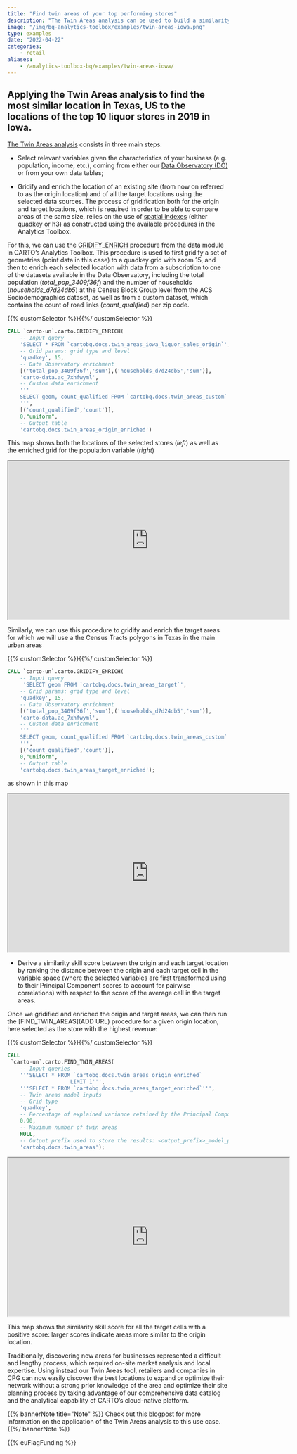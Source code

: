 ```yaml
---
title: "Find twin areas of your top performing stores"
description: "The Twin Areas analysis can be used to build a similarity score with respect to an existing site (e.g. the location of your top performing store) for a set of target locations, which can prove an essential tool for Site Planners looking at opening, relocating, or consolidating their retail network. In this example we select as potential origin locations the locations of the top 10 performing liquor stores in 2019 in Iowa, US from the publicly available [Liquor sales dataset](https://data.iowa.gov/Sales-Distribution/Iowa-Liquor-Sales/m3tr-qhgy) to find the most similar locations in Texas, US."
image: "/img/bq-analytics-toolbox/examples/twin-areas-iowa.png"
type: examples
date: "2022-04-22"
categories:
    - retail
aliases:
    - /analytics-toolbox-bq/examples/twin-areas-iowa/
---
```

## Applying the Twin Areas analysis to find the most similar location in Texas, US to the locations of the top 10 liquor stores in 2019 in Iowa.

[The Twin Areas analysis](https://carto.com/blog/spatial-data-science-site-planning/) consists in three main steps:
- Select relevant variables given the characteristics of your business (e.g. population, income, etc.), coming from either our [Data Observatory (DO)](https://carto.com/spatial-data-catalog/) or from your own data tables;

- Gridify and enrich the location of an existing site (from now on referred to as the origin location) and of all the target locations using the selected data sources. The process of gridification both for the origin and target locations, which is required in order to be able to compare areas of the same size, relies on the use of [spatial indexes](https://docs.carto.com/analytics-toolbox-bigquery/overview/spatial-indexes/) (either quadkey or h3) as constructed using the available procedures in the Analytics Toolbox.

For this, we can use the [GRIDIFY_ENRICH](https://docs.carto.com/analytics-toolbox-bigquery/sql-reference/data/#gridify_enrich) procedure from the data module in CARTO’s Analytics Toolbox. This procedure is used to first gridify a set of geometries (point data in this case) to a quadkey grid with zoom 15,  and then to enrich each selected location with data from a subscription to one of the datasets available in the Data Observatory, including the total population (_total_pop_3409f36f_) and the number of households (_households_d7d24db5_) at the Census Block Group level from the ACS Sociodemographics dataset, as well as from a custom dataset, which contains the count of road links (_count_qualified_) per zip code.

{{% customSelector %}}𝅺{{%/ customSelector %}}
```sql
CALL `carto-un`.carto.GRIDIFY_ENRICH(
    -- Input query
    'SELECT * FROM `cartobq.docs.twin_areas_iowa_liquor_sales_origin`',
    -- Grid params: grid type and level
    'quadkey', 15,
    -- Data Observatory enrichment
    [('total_pop_3409f36f','sum'),('households_d7d24db5','sum')],
    'carto-data.ac_7xhfwyml',
    -- Custom data enrichment
    '''
    SELECT geom, count_qualified FROM `cartobq.docs.twin_areas_custom`
    ''',
    [('count_qualified','count')],
    0,"uniform",
    -- Output table
    'cartobq.docs.twin_areas_origin_enriched')
```

This map shows both the locations of the selected stores (_left_) as well as the enriched grid for the population variable (_right_)

<iframe width="640px" height="360px" src="https://gcp-us-east1.app.carto.com/map/04a1916a-f7d6-4cda-8e84-cfa4a825628c"></iframe>

Similarly, we can use this procedure to gridify and enrich the target areas for which we will use a the Census Tracts polygons in Texas in the main urban areas

{{% customSelector %}}𝅺{{%/ customSelector %}}
```sql
CALL `carto-un`.carto.GRIDIFY_ENRICH(
    -- Input query
     'SELECT geom FROM `cartobq.docs.twin_areas_target`',
    -- Grid params: grid type and level
    'quadkey', 15,
    -- Data Observatory enrichment
    [('total_pop_3409f36f','sum'),('households_d7d24db5','sum')],
    'carto-data.ac_7xhfwyml',
    -- Custom data enrichment
    '''
    SELECT geom, count_qualified FROM `cartobq.docs.twin_areas_custom`
    ''',
    [('count_qualified','count')],
    0,"uniform",
    -- Output table
    'cartobq.docs.twin_areas_target_enriched');
```

as shown in this map

<iframe width="640px" height="360px" src="https://gcp-us-east1.app.carto.com/map/bda48d97-09d6-4aa2-9807-db1d33d4383b"></iframe>

- Derive a similarity skill score between the origin and each target location by ranking the distance between the origin and each target cell in the variable space (where the selected variables are first transformed using to their Principal Component scores to account for pairwise correlations) with respect to the score of the average cell in the target areas.

Once we gridified and enriched the origin and target areas, we can then run the [FIND_TWIN_AREAS](ADD URL) procedure for a given origin location, here selected as the store with the highest revenue:

{{% customSelector %}}𝅺{{%/ customSelector %}}
```sql
CALL
 `carto-un`.carto.FIND_TWIN_AREAS(
    -- Input queries
    '''SELECT * FROM `cartobq.docs.twin_areas_origin_enriched`
                    LIMIT 1''',
    '''SELECT * FROM `cartobq.docs.twin_areas_target_enriched`''',
    -- Twin areas model inputs
    -- Grid type
    'quadkey',
    -- Percentage of explained variance retained by the Principal Component Analysis (PCA)
    0.90,
    -- Maximum number of twin areas
    NULL,
    -- Output prefix used to store the results: <output_prefix>_model_pca_components for the PCA model and <output_prefix>_<origin_cell_ID>_results for the results
    'cartobq.docs.twin_areas');
```

<iframe width="640px" height="360px" src="https://gcp-us-east1.app.carto.com/map/3fdf0e74-7301-4a19-81a9-d6a21dadc691" title="Twin Areas in Texas, US for the locations of the top 10 liquor stores in 2019 in Iowa."></iframe>

This map shows the similarity skill score for all the target cells with a positive score: larger scores indicate areas more similar to the origin location.

Traditionally, discovering new areas for businesses represented a difficult and lengthy process, which required on-site market analysis and local expertise. Using instead our Twin Areas tool, retailers and companies in CPG can now easily discover the best locations to expand or optimize their network without a strong prior knowledge of the area and optimize their site planning process by taking advantage of our comprehensive data catalog and the analytical capability of CARTO’s cloud-native platform.

{{% bannerNote title="Note" %}}
Check out this [blogpost](https://docs.carto.com/analytics-toolbox-bigquery/sql-reference/retail/#find_twin_areas) for more information on the application of the Twin Areas analysis to this use case.
{{%/ bannerNote %}}

{{% euFlagFunding %}}
